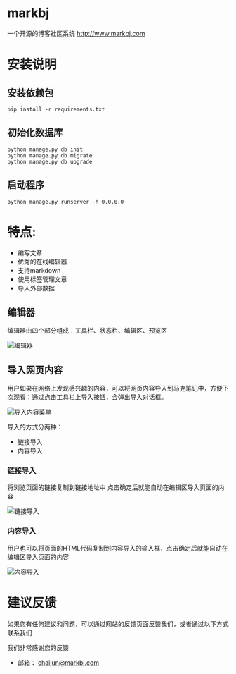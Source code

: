 # markbj
一个开源的博客社区系统 http://www.markbj.com

# 安装说明

## 安装依赖包
	pip install -r requirements.txt

## 初始化数据库
	python manage.py db init
	python manage.py db migrate
	python manage.py db upgrade

## 启动程序
	python manage.py runserver -h 0.0.0.0

# 特点:

- 编写文章
- 优秀的在线编辑器
- 支持markdown
- 使用标签管理文章
- 导入外部数据

## 编辑器

编辑器由四个部分组成：工具栏、状态栏、编辑区、预览区

![编辑器](http://uploadimg.markbj.com/static/resource/image/book/b5047452225111e7affb00163e13356e.png)

## 导入网页内容
用户如果在网络上发现感兴趣的内容，可以将网页内容导入到马克笔记中，方便下次观看；通过点击工具栏上导入按钮，会弹出导入对话框。

![导入内容菜单](http://uploadimg.markbj.com/static/resource/image/book/8b031e80227211e798b600163e13356e.png)

导入的方式分两种：
- 链接导入
- 内容导入

### 链接导入
将浏览页面的链接复制到链接地址中 点击确定后就能自动在编辑区导入页面的内容

![链接导入](http://uploadimg.markbj.com/static/resource/image/book/ec8774cc227111e798b600163e13356e.png)

### 内容导入
用户也可以将页面的HTML代码复制到内容导入的输入框，点击确定后就能自动在编辑区导入页面的内容

![内容导入](http://uploadimg.markbj.com/static/resource/image/book/c89b07fc227311e798b600163e13356e.png)

# 建议反馈

如果您有任何建议和问题，可以通过网站的反馈页面反馈我们，或者通过以下方式联系我们

我们非常感谢您的反馈

- 邮箱： chaijun@markbj.com

